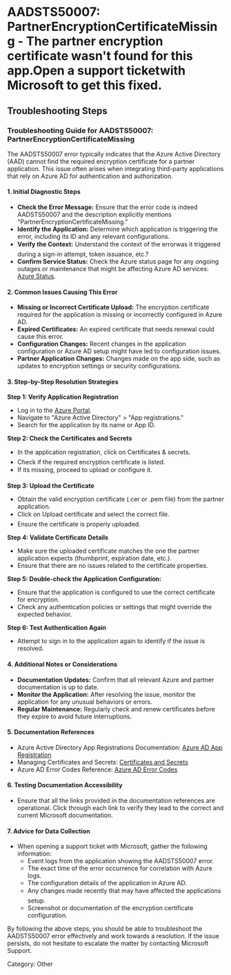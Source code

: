 
# AADSTS50007: PartnerEncryptionCertificateMissing - The partner encryption certificate wasn't found for this app.Open a support ticketwith Microsoft to get this fixed.


## Troubleshooting Steps
### Troubleshooting Guide for AADSTS50007: PartnerEncryptionCertificateMissing

The AADSTS50007 error typically indicates that the Azure Active Directory (AAD) cannot find the required encryption certificate for a partner application. This issue often arises when integrating third-party applications that rely on Azure AD for authentication and authorization.

#### 1. Initial Diagnostic Steps
- **Check the Error Message:** Ensure that the error code is indeed AADSTS50007 and the description explicitly mentions "PartnerEncryptionCertificateMissing."
- **Identify the Application:** Determine which application is triggering the error, including its ID and any relevant configurations.
- **Verify the Context:** Understand the context of the errorwas it triggered during a sign-in attempt, token issuance, etc.?
- **Confirm Service Status:** Check the Azure status page for any ongoing outages or maintenance that might be affecting Azure AD services: [Azure Status](https://status.azure.com/en-us/status).

#### 2. Common Issues Causing This Error
- **Missing or Incorrect Certificate Upload:** The encryption certificate required for the application is missing or incorrectly configured in Azure AD.
- **Expired Certificates:** An expired certificate that needs renewal could cause this error.
- **Configuration Changes:** Recent changes in the application configuration or Azure AD setup might have led to configuration issues.
- **Partner Application Changes:** Changes made on the app side, such as updates to encryption settings or security configurations.

#### 3. Step-by-Step Resolution Strategies
**Step 1: Verify Application Registration**
- Log in to the [Azure Portal](https://portal.azure.com).
- Navigate to "Azure Active Directory" > "App registrations."
- Search for the application by its name or App ID.

**Step 2: Check the Certificates and Secrets**
- In the application registration, click on Certificates & secrets.
- Check if the required encryption certificate is listed.
- If its missing, proceed to upload or configure it.

**Step 3: Upload the Certificate**
- Obtain the valid encryption certificate (.cer or .pem file) from the partner application.
- Click on Upload certificate and select the correct file.
- Ensure the certificate is properly uploaded.

**Step 4: Validate Certificate Details**
- Make sure the uploaded certificate matches the one the partner application expects (thumbprint, expiration date, etc.).
- Ensure that there are no issues related to the certificate properties.

**Step 5: Double-check the Application Configuration:**
- Ensure that the application is configured to use the correct certificate for encryption.
- Check any authentication policies or settings that might override the expected behavior.

**Step 6: Test Authentication Again**
- Attempt to sign in to the application again to identify if the issue is resolved.

#### 4. Additional Notes or Considerations
- **Documentation Updates:** Confirm that all relevant Azure and partner documentation is up to date.
- **Monitor the Application:** After resolving the issue, monitor the application for any unusual behaviors or errors.
- **Regular Maintenance:** Regularly check and renew certificates before they expire to avoid future interruptions.

#### 5. Documentation References
- Azure Active Directory App Registrations Documentation: [Azure AD App Registration](https://docs.microsoft.com/en-us/azure/active-directory/develop/quickstart-register-app)
- Managing Certificates and Secrets: [Certificates and Secrets](https://docs.microsoft.com/en-us/azure/active-directory/develop/keys-and-certificates)
- Azure AD Error Codes Reference: [Azure AD Error Codes](https://docs.microsoft.com/en-us/azure/active-directory/develop/reference-aad-error-codes)

#### 6. Testing Documentation Accessibility
- Ensure that all the links provided in the documentation references are operational. Click through each link to verify they lead to the correct and current Microsoft documentation.

#### 7. Advice for Data Collection
- When opening a support ticket with Microsoft, gather the following information:
  - Event logs from the application showing the AADSTS50007 error.
  - The exact time of the error occurrence for correlation with Azure logs.
  - The configuration details of the application in Azure AD.
  - Any changes made recently that may have affected the applications setup.
  - Screenshot or documentation of the encryption certificate configuration.

By following the above steps, you should be able to troubleshoot the AADSTS50007 error effectively and work towards a resolution. If the issue persists, do not hesitate to escalate the matter by contacting Microsoft Support.

Category: Other